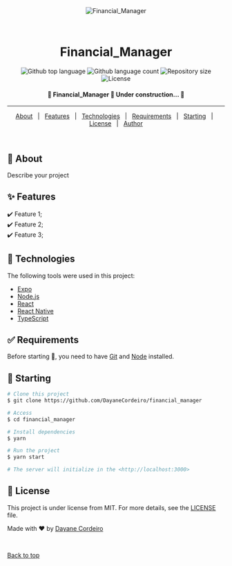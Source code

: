 <div align="center" id="top"> 
  <img src="./.github/app.gif" alt="Financial_Manager" />

  &#xa0;

  <!-- <a href="https://financial_manager.netlify.app">Demo</a> -->
</div>

<h1 align="center">Financial_Manager</h1>

<p align="center">
  <img alt="Github top language" src="https://img.shields.io/github/languages/top/DayaneCordeiro/financial_manager?color=56BEB8">

  <img alt="Github language count" src="https://img.shields.io/github/languages/count/DayaneCordeiro/financial_manager?color=56BEB8">

  <img alt="Repository size" src="https://img.shields.io/github/repo-size/DayaneCordeiro/financial_manager?color=56BEB8">

  <img alt="License" src="https://img.shields.io/github/license/DayaneCordeiro/financial_manager?color=56BEB8">

  <!-- <img alt="Github issues" src="https://img.shields.io/github/issues/DayaneCordeiro/financial_manager?color=56BEB8" /> -->

  <!-- <img alt="Github forks" src="https://img.shields.io/github/forks/DayaneCordeiro/financial_manager?color=56BEB8" /> -->

  <!-- <img alt="Github stars" src="https://img.shields.io/github/stars/DayaneCordeiro/financial_manager?color=56BEB8" /> -->
</p>

<!-- Status -->

<h4 align="center"> 
	🚧  Financial_Manager 🚀 Under construction...  🚧
</h4> 

<hr>

<p align="center">
  <a href="#dart-about">About</a> &#xa0; | &#xa0; 
  <a href="#sparkles-features">Features</a> &#xa0; | &#xa0;
  <a href="#rocket-technologies">Technologies</a> &#xa0; | &#xa0;
  <a href="#white_check_mark-requirements">Requirements</a> &#xa0; | &#xa0;
  <a href="#checkered_flag-starting">Starting</a> &#xa0; | &#xa0;
  <a href="#memo-license">License</a> &#xa0; | &#xa0;
  <a href="https://github.com/DayaneCordeiro" target="_blank">Author</a>
</p>

<br>

## :dart: About ##

Describe your project

## :sparkles: Features ##

:heavy_check_mark: Feature 1;\
:heavy_check_mark: Feature 2;\
:heavy_check_mark: Feature 3;

## :rocket: Technologies ##

The following tools were used in this project:

- [Expo](https://expo.io/)
- [Node.js](https://nodejs.org/en/)
- [React](https://pt-br.reactjs.org/)
- [React Native](https://reactnative.dev/)
- [TypeScript](https://www.typescriptlang.org/)

## :white_check_mark: Requirements ##

Before starting :checkered_flag:, you need to have [Git](https://git-scm.com) and [Node](https://nodejs.org/en/) installed.

## :checkered_flag: Starting ##

```bash
# Clone this project
$ git clone https://github.com/DayaneCordeiro/financial_manager

# Access
$ cd financial_manager

# Install dependencies
$ yarn

# Run the project
$ yarn start

# The server will initialize in the <http://localhost:3000>
```

## :memo: License ##

This project is under license from MIT. For more details, see the [LICENSE](LICENSE.md) file.


Made with :heart: by <a href="https://github.com/DayaneCordeiro" target="_blank">Dayane Cordeiro</a>

&#xa0;

<a href="#top">Back to top</a>
